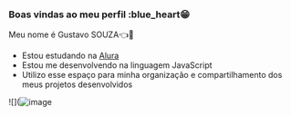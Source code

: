 ### Boas vindas ao meu perfil :blue_heart😁

Meu nome é Gustavo SOUZA👈👀

- Estou estudando na [Alura](https://www.alura.com.br)
- Estou me desenvolvendo na linguagem JavaScript
- Utilizo esse espaço para minha organização e compartilhamento dos meus projetos desenvolvidos


![](![image](https://github.com/user-attachments/assets/a98d0e31-e498-4f5d-9fa1-99ed4027e455)












